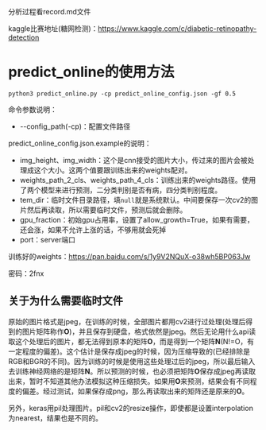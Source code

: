 分析过程看record.md文件

kaggle比赛地址(糖网检测)：https://www.kaggle.com/c/diabetic-retinopathy-detection

# predict_online的使用方法
```
python3 predict_online.py -cp predict_online_config.json -gf 0.5
```

命令参数说明：

* --config_path(-cp)：配置文件路径

predict_online_config.json.example的说明：

* img_height、img_width：这个是cnn接受的图片大小，传过来的图片会被处理成这个大小。这两个值要跟训练出来的weights配对。
* weights_path_2_cls、weights_path_4_cls：训练出来的weights路径。使用了两个模型来进行预测，二分类判别是否有病，四分类判别程度。
* tem_dir：临时文件目录路径，填`null`就是系统默认。中间要保存一次cv2的图片然后再读取，所以需要临时文件，预测后就会删除。
* gpu_fraction：初始gpu占用率，设置了allow_growth=True，如果有需要，还会涨，如果不允许上涨的话，不够用就会死掉
* port：server端口

训练好的weights：https://pan.baidu.com/s/1y9V2NQuX-o38wh5BP063Jw 

密码：2fnx

## 关于为什么需要临时文件
原始的图片格式是jpeg，在训练的时候，全部图片都用cv2进行过处理(处理后得到的图片矩阵称作**O**)，并且保存到硬盘，格式依然是jpeg。然后无论用什么api读取这个处理后的图片，都无法得到原本的矩阵**O**，而是得到一个矩阵**N**(N!=O，有一定程度的偏差)。这个估计是保存成jpeg的时候，因为压缩导致的(已经排除是RGB和BGR的不同)。因为训练的时候是使用这些处理过后的jpeg，所以最后输入去训练神经网络的是矩阵**N**。所以预测的时候，也必须把矩阵**O**保存成jpeg再读取出来，暂时不知道其他办法模拟这种压缩损失。如果用**O**来预测，结果会有不同程度的偏差。经过测试，如果保存成png，那么再读取出来的矩阵还是原来的**O**。

另外，keras用pil处理图片。pil和cv2的resize操作，即使都是设置interpolation为nearest，结果也是不同的。